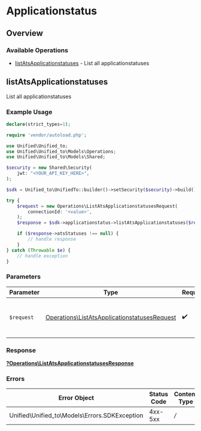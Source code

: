 # Applicationstatus

## Overview

### Available Operations

* [listAtsApplicationstatuses](#listatsapplicationstatuses) - List all applicationstatuses

## listAtsApplicationstatuses

List all applicationstatuses

### Example Usage

```php
declare(strict_types=1);

require 'vendor/autoload.php';

use Unified\Unified_to;
use Unified\Unified_to\Models\Operations;
use Unified\Unified_to\Models\Shared;

$security = new Shared\Security(
    jwt: "<YOUR_API_KEY_HERE>",
);

$sdk = Unified_to\UnifiedTo::builder()->setSecurity($security)->build();

try {
    $request = new Operations\ListAtsApplicationstatusesRequest(
        connectionId: '<value>',
    );
    $response = $sdk->applicationstatus->listAtsApplicationstatuses($request);

    if ($response->atsStatuses !== null) {
        // handle response
    }
} catch (Throwable $e) {
    // handle exception
}
```

### Parameters

| Parameter                                                                                                    | Type                                                                                                         | Required                                                                                                     | Description                                                                                                  |
| ------------------------------------------------------------------------------------------------------------ | ------------------------------------------------------------------------------------------------------------ | ------------------------------------------------------------------------------------------------------------ | ------------------------------------------------------------------------------------------------------------ |
| `$request`                                                                                                   | [Operations\ListAtsApplicationstatusesRequest](../../Models/Operations/ListAtsApplicationstatusesRequest.md) | :heavy_check_mark:                                                                                           | The request object to use for the request.                                                                   |

### Response

**[?Operations\ListAtsApplicationstatusesResponse](../../Models/Operations/ListAtsApplicationstatusesResponse.md)**

### Errors

| Error Object                                  | Status Code                                   | Content Type                                  |
| --------------------------------------------- | --------------------------------------------- | --------------------------------------------- |
| Unified\Unified_to\Models\Errors.SDKException | 4xx-5xx                                       | */*                                           |
